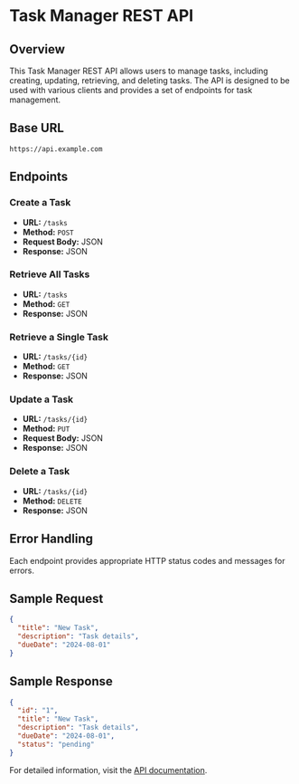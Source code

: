 
# Task Manager REST API

## Overview
This Task Manager REST API allows users to manage tasks, including creating, updating, retrieving, and deleting tasks. The API is designed to be used with various clients and provides a set of endpoints for task management.

## Base URL
`https://api.example.com`

## Endpoints

### Create a Task
- **URL:** `/tasks`
- **Method:** `POST`
- **Request Body:** JSON
- **Response:** JSON

### Retrieve All Tasks
- **URL:** `/tasks`
- **Method:** `GET`
- **Response:** JSON

### Retrieve a Single Task
- **URL:** `/tasks/{id}`
- **Method:** `GET`
- **Response:** JSON

### Update a Task
- **URL:** `/tasks/{id}`
- **Method:** `PUT`
- **Request Body:** JSON
- **Response:** JSON

### Delete a Task
- **URL:** `/tasks/{id}`
- **Method:** `DELETE`
- **Response:** JSON

## Error Handling
Each endpoint provides appropriate HTTP status codes and messages for errors.

## Sample Request
```json
{
  "title": "New Task",
  "description": "Task details",
  "dueDate": "2024-08-01"
}
```

## Sample Response
```json
{
  "id": "1",
  "title": "New Task",
  "description": "Task details",
  "dueDate": "2024-08-01",
  "status": "pending"
}
```

For detailed information, visit the [API documentation](https://documenter.getpostman.com/view/37336034/2sA3kdAcpR).
